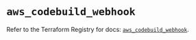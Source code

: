 # `aws_codebuild_webhook`

Refer to the Terraform Registry for docs: [`aws_codebuild_webhook`](https://registry.terraform.io/providers/hashicorp/aws/6.9.0/docs/resources/codebuild_webhook).
